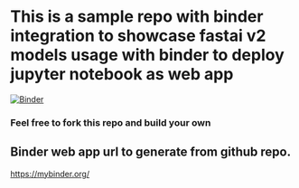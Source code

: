 # This is a sample repo with binder integration to showcase fastai v2 models  usage with binder to deploy jupyter notebook as web app
[![Binder](https://mybinder.org/badge_logo.svg)](https://mybinder.org/v2/gh/Naveenkhasyap/BinderWebapp/master)

### Feel free to fork this repo and build your own 

## Binder web app url to  generate  from github repo.
https://mybinder.org/
